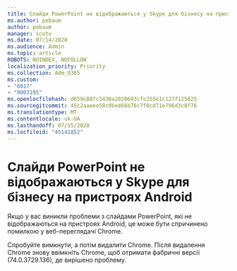 ```yaml
---
title: Слайди PowerPoint не відображаються у Skype для бізнесу на пристроях Android
ms.author: pebaum
author: pebaum
manager: scotv
ms.date: 07/14/2020
ms.audience: Admin
ms.topic: article
ROBOTS: NOINDEX, NOFOLLOW
localization_priority: Priority
ms.collection: Adm_O365
ms.custom:
- "6017"
- "9003195"
ms.openlocfilehash: d659c88fc3436a2020693cfc355e1c127f125825
ms.sourcegitcommit: 45c2aaeee58c0be466b76c7f0cd71e796d3c8f76
ms.translationtype: MT
ms.contentlocale: uk-UA
ms.lasthandoff: 07/15/2020
ms.locfileid: "45141852"
---
```

# <a name="powerpoint-slides-not-showing-in-skype-for-business-on-android-devices"></a>Слайди PowerPoint не відображаються у Skype для бізнесу на пристроях Android

Якщо у вас виникли проблеми з слайдами PowerPoint, які не відображаються на пристроях Android, це може бути спричинено помилкою у веб-переглядачі Chrome.

Спробуйте вимкнути, а потім видалити Chrome. Після видалення Chrome знову ввімкніть Chrome, щоб отримати фабричні версії (74.0.3729.136), де вирішено проблему.